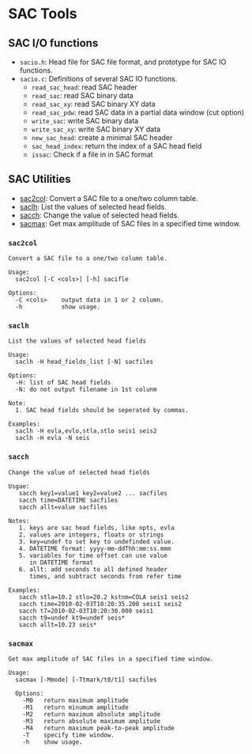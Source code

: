 # SAC Tools

## SAC I/O functions

- `sacio.h`: Head file for SAC file format, and prototype for SAC IO functions.
- `sacio.c`: Definitions of several SAC IO functions.
  - `read_sac_head`: read SAC header
  - `read_sac`: read SAC binary data
  - `read_sac_xy`: read SAC binary XY data
  - `read_sac_pdw`: read SAC data in a partial data window (cut option)
  - `write_sac`: write SAC binary data
  - `write_sac_xy`: write SAC binary XY data
  - `new_sac_head`: create a minimal SAC header
  - `sac_head_index`: return the index of a SAC head field
  - `issac`: Check if a file in in SAC format

## SAC Utilities

- [sac2col](#sac2col): Convert a SAC file to a one/two column table.
- [saclh](#saclh): List the values of selected head fields.
- [sacch](#sacch): Change the value of selected head fields.
- [sacmax](#sacmax): Get max amplitude of SAC files in a specified time window.

### `sac2col`


```
Convert a SAC file to a one/two column table.

Usage:
  sac2col [-C <cols>] [-h] sacifle

Options:
  -C <cols>    output data in 1 or 2 column.
  -h           show usage.
```

### `saclh`

```
List the values of selected head fields

Usage:
  saclh -H head_fields_list [-N] sacfiles

Options:
  -H: list of SAC head fields
  -N: do not output filename in 1st colunm

Note:
  1. SAC head fields should be seperated by commas.

Examples:
  saclh -H evla,evlo,stla,stlo seis1 seis2
  saclh -H evla -N seis
```

### `sacch`

```
Change the value of selected head fields

Usgae:
   sacch key1=value1 key2=value2 ... sacfiles
   sacch time=DATETIME sacfiles
   sacch allt=value sacfiles

Notes:
   1. keys are sac head fields, like npts, evla
   2. values are integers, floats or strings
   3. key=undef to set key to undefinded value.
   4. DATETIME format: yyyy-mm-ddThh:mm:ss.mmm
   5. variables for time offset can use value
      in DATETIME format
   6. allt: add seconds to all defined header
      times, and subtract seconds from refer time

Examples:
   sacch stla=10.2 stlo=20.2 kstnm=COLA seis1 seis2
   sacch time=2010-02-03T10:20:35.200 seis1 seis2
   sacch t7=2010-02-03T10:20:30.000 seis1
   sacch t9=undef kt9=undef seis*
   sacch allt=10.23 seis*
```

### `sacmax`

```
Get max amplitude of SAC files in a specified time window.

Usage:
  sacmax [-Mmode] [-Ttmark/t0/t1] sacfiles

  Options:
    -M0   return maximum amplitude
    -M1   return minumum amplitude
    -M2   return maximum absolute amplitude
    -M3   return absolute maximum amplitude
    -M4   return maximum peak-to-peak amplitude
    -T    specify time window.
    -h    show usage.
```
